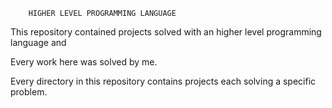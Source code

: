 		HIGHER LEVEL PROGRAMMING LANGUAGE


This repository contained projects solved with an higher level programming language and

Every work here was solved by me.

Every directory in this repository contains projects each solving a specific problem.

